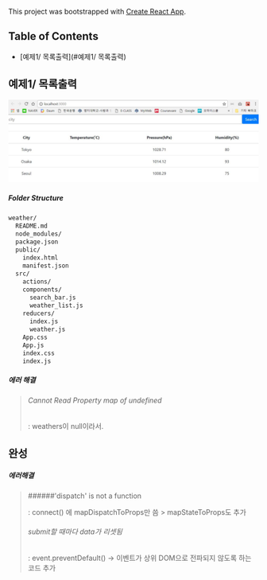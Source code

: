 This project was bootstrapped with [Create React App](https://github.com/facebookincubator/create-react-app).



## Table of Contents

- [예제1/ 목록출력](#예제1/ 목록출력)

## 예제1/ 목록출력

![예제화면](./1.JPG)

##### Folder Structure

```
weather/
  README.md
  node_modules/
  package.json
  public/
    index.html
    manifest.json
  src/
    actions/
    components/
  	  search_bar.js
  	  weather_list.js
    reducers/
  	  index.js
  	  weather.js
    App.css
    App.js
    index.css
    index.js
```



##### 에러 해결

> ###### Cannot Read Property map of undefined 
>
> : weathers이 null이라서.



## 완성



##### 에러해결

> ######'dispatch' is not a function
>
> : connect() 에 mapDispatchToProps만 씀 > mapStateToProps도 추가
>
> ###### submit할 때마다 data가 리셋됨
>
> : event.preventDefault() -> 이벤트가 상위 DOM으로 전파되지 않도록 하는 코드 추가
